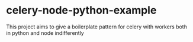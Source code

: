 # celery-node-python-example
This project aims to give a boilerplate pattern for celery with workers both in python and node indifferently 

